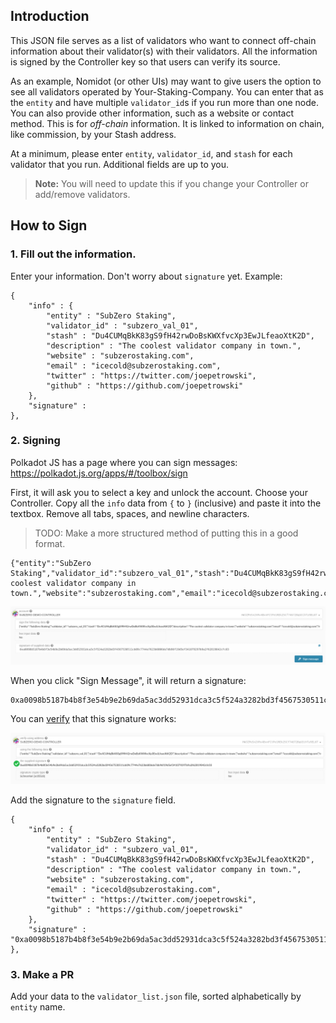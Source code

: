 ## Introduction

This JSON file serves as a list of validators who want to connect off-chain information about their validator(s) with their validators. All the information is signed by the Controller key so that users can verify its source.

As an example, Nomidot (or other UIs) may want to give users the option to see all validators operated by Your-Staking-Company. You can enter that as the `entity` and have multiple `validator_id`s if you run more than one node. You can also provide other information, such as a website or contact method. This is for _off-chain_ information. It is linked to information on chain, like commission, by your Stash address.

At a minimum, please enter `entity`, `validator_id`, and `stash` for each validator that you run. Additional fields are up to you.

> **Note:** You will need to update this if you change your Controller or add/remove validators.

## How to Sign

### 1. Fill out the information.

Enter your information. Don't worry about `signature` yet. Example:

```
{
	"info" : {
		"entity" : "SubZero Staking",
		"validator_id" : "subzero_val_01",
		"stash" : "Du4CUMqBkK83gS9fH42rwDoBsKWXfvcXp3EwJLfeaoXtK2D",
		"description" : "The coolest validator company in town.",
		"website" : "subzerostaking.com",
		"email" : "icecold@subzerostaking.com",
		"twitter" : "https://twitter.com/joepetrowski",
		"github" : "https://github.com/joepetrowski"
	},
	"signature" : 
},
```

### 2. Signing

Polkadot JS has a page where you can sign messages: https://polkadot.js.org/apps/#/toolbox/sign

First, it will ask you to select a key and unlock the account. Choose your Controller. Copy all the `info` data from `{` to `}` (inclusive) and paste it into the textbox. Remove all tabs, spaces, and newline characters.

> TODO: Make a more structured method of putting this in a good format.

```
{"entity":"SubZero Staking","validator_id":"subzero_val_01","stash":"Du4CUMqBkK83gS9fH42rwDoBsKWXfvcXp3EwJLfeaoXtK2D","description":"The coolest validator company in town.","website":"subzerostaking.com","email":"icecold@subzerostaking.com","twitter":"https://twitter.com/joepetrowski","github":"https://github.com/joepetrowski"}
```

![make-signature](../img/nomi-guide-02-enter-info.png)

When you click "Sign Message", it will return a signature:

```
0xa0098b5187b4b8f3e54b9e2b69da5ac3dd52931dca3c5f524a3282bd3f4567530511cb09c7744e7623b6806de7db96f19d5ef341079297b9a2f62819842cfc03
```

You can [verify](https://polkadot.js.org/apps/#/toolbox/verify) that this signature works:

![verify-signature](../img/nomi-guide-03-verify-signature.png)

Add the signature to the `signature` field.

```
{
	"info" : {
		"entity" : "SubZero Staking",
		"validator_id" : "subzero_val_01",
		"stash" : "Du4CUMqBkK83gS9fH42rwDoBsKWXfvcXp3EwJLfeaoXtK2D",
		"description" : "The coolest validator company in town.",
		"website" : "subzerostaking.com",
		"email" : "icecold@subzerostaking.com",
		"twitter" : "https://twitter.com/joepetrowski",
		"github" : "https://github.com/joepetrowski"
	},
	"signature" : "0xa0098b5187b4b8f3e54b9e2b69da5ac3dd52931dca3c5f524a3282bd3f4567530511cb09c7744e7623b6806de7db96f19d5ef341079297b9a2f62819842cfc03"
},
```

### 3. Make a PR

Add your data to the `validator_list.json` file, sorted alphabetically by `entity` name.
